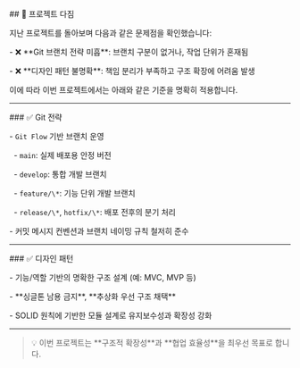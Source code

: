 \## 🧭 프로젝트 다짐



지난 프로젝트를 돌아보며 다음과 같은 문제점을 확인했습니다:



\- ❌ \*\*Git 브랜치 전략 미흡\*\*: 브랜치 구분이 없거나, 작업 단위가 혼재됨  

\- ❌ \*\*디자인 패턴 불명확\*\*: 책임 분리가 부족하고 구조 확장에 어려움 발생  



이에 따라 이번 프로젝트에서는 아래와 같은 기준을 명확히 적용합니다.



---



\### ✅ Git 전략



\- `Git Flow` 기반 브랜치 운영

&nbsp; - `main`: 실제 배포용 안정 버전

&nbsp; - `develop`: 통합 개발 브랜치

&nbsp; - `feature/\*`: 기능 단위 개발 브랜치

&nbsp; - `release/\*`, `hotfix/\*`: 배포 전후의 분기 처리

\- 커밋 메시지 컨벤션과 브랜치 네이밍 규칙 철저히 준수



---



\### ✅ 디자인 패턴



\- 기능/역할 기반의 명확한 구조 설계 (예: MVC, MVP 등)

\- \*\*싱글톤 남용 금지\*\*, \*\*추상화 우선 구조 채택\*\*

\- SOLID 원칙에 기반한 모듈 설계로 유지보수성과 확장성 강화



---



> 💡 이번 프로젝트는 \*\*구조적 확장성\*\*과 \*\*협업 효율성\*\*을 최우선 목표로 합니다.

